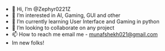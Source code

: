 - 👋 Hi, I’m @Zephyr0221Z
- 👀 I’m interested in AI, Gaming, GUI and other
- 🌱 I’m currently learning User Interface and Gaming in python
- 💞️ I’m looking to collaborate on any project
- 📫 How to reach me email me - munafshekh021@gmail.com
- Im new folks!

<!---
Zephyr0221Z/Zephyr0221Z is a ✨ special ✨ repository because its `README.md` (this file) appears on your GitHub profile.
You can click the Preview link to take a look at your changes.
--->
